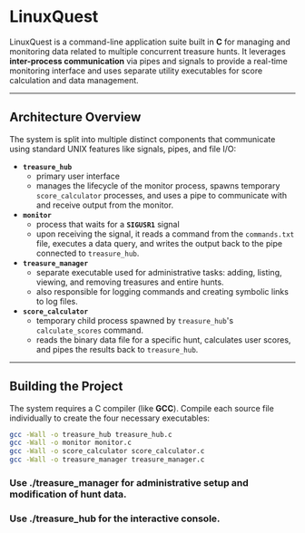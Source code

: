 # LinuxQuest

LinuxQuest is a command-line application suite built in **C** for managing and monitoring data related to multiple concurrent treasure hunts. It leverages **inter-process communication** via pipes and signals to provide a real-time monitoring interface and uses separate utility executables for score calculation and data management.

---

## Architecture Overview

The system is split into multiple distinct components that communicate using standard UNIX features like signals, pipes, and file I/O:

* **`treasure_hub`**
    * primary user interface
    * manages the lifecycle of the monitor process, spawns temporary `score_calculator` processes, and uses a pipe to communicate with and receive output from the monitor.
* **`monitor`**
    * process that waits for a **`SIGUSR1`** signal
    * upon receiving the signal, it reads a command from the `commands.txt` file, executes a data query, and writes the output back to the pipe connected to `treasure_hub`.
* **`treasure_manager`**
    * separate executable used for administrative tasks: adding, listing, viewing, and removing treasures and entire hunts.
    * also responsible for logging commands and creating symbolic links to log files.
* **`score_calculator`**
    * temporary child process spawned by `treasure_hub`'s `calculate_scores` command.
    * reads the binary data file for a specific hunt, calculates user scores, and pipes the results back to `treasure_hub`.

---

## Building the Project

The system requires a C compiler (like **GCC**). Compile each source file individually to create the four necessary executables:

```bash
gcc -Wall -o treasure_hub treasure_hub.c
gcc -Wall -o monitor monitor.c
gcc -Wall -o score_calculator score_calculator.c
gcc -Wall -o treasure_manager treasure_manager.c
```

### Use ./treasure_manager for administrative setup and modification of hunt data.
### Use ./treasure_hub for the interactive console.
